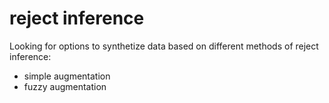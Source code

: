 # reject inference
Looking for options to synthetize data based on different methods of reject inference:
- simple augmentation
- fuzzy augmentation
